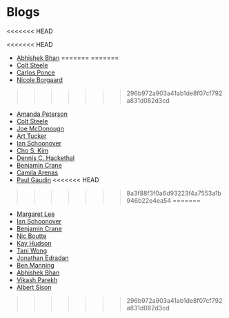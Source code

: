 # Blogs

<<<<<<< HEAD

<<<<<<< HEAD







* [Abhishek Bhan](https://medium.com/@abhishekbhan/web-development-ae63f82ca91d)
=======
=======
* [Colt Steele](http://google.com)
* [Carlos Ponce](https://medium.com/@jcponce510/day-one-at-general-assembly-or-a-new-chapter-in-life-339f4243dec9)
* [Nicole Borgaard](https://medium.com/@whyGaard)
>>>>>>> 296b972a903a41ab1de8f07cf792a831d082d3cd
* [Amanda Peterson](https://medium.com/@AmandaPetersn/)
* [Colt Steele](http://google.com)
* [Joe McDonougn](http://athentica.com/general-assembly-web-development-immersive/)
* [Art Tucker](https://medium.com/@SmrtArt/well-here-we-go-1a8b933ab18e)
* [Ian Schoonover](https://medium.com/@ianschoonover)
* [Cho S. Kim](http://www.choskim.me)
* [Dennis C. Hackethal](http://www.google.com)
* [Benjamin Crane](https://medium.com/@benjamincrane)
* [Camila Arenas](http://mcarenash.wordpress.com/)
* [Paul Gaudin](https://medium.com/@paulgaudin/back-to-em-school-em-68c4876364aa)
<<<<<<< HEAD
>>>>>>> 8a3f88f3f0a6d93223f4a7553a1b946b22e4ea54
=======
* [Margaret Lee](https://medium.com/@margrtlee)
* [Ian Schoonover](https://medium.com/@ianschoonover)
* [Benjamin Crane](https://medium.com/@benjamincrane)
* [Nic Boutte](http://nic510.tumblr.com/)
* [Kay Hudson](http://tuune.me/day-1-installfest/)
* [Tani Wong](https://medium.com/@taniw)
* [Jonathan Edradan](https://medium.com/@jmedradan)
* [Ben Manning](https://medium.com/@pookymane/the-big-coding-adventure-4ef5df47cd7a)
* [Abhishek Bhan](https://medium.com/@abhishekbhan/web-development-ae63f82ca91d)
* [Vikash Parekh](https://medium.com/@vikash/well-hello-world-my-name-is-vikash-parekh-and-i-have-created-this-blog-in-order-to-track-the-a6f0813c6bb2)
* [Albert Sison](http://albson.postach.io)
>>>>>>> 296b972a903a41ab1de8f07cf792a831d082d3cd
